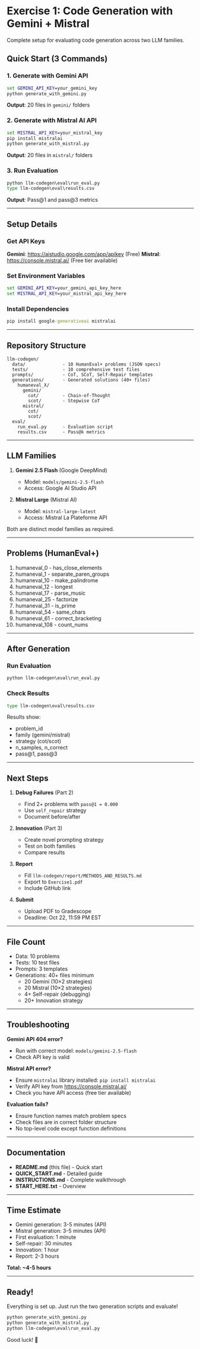 # Exercise 1: Code Generation with Gemini + Mistral

Complete setup for evaluating code generation across two LLM families.

## Quick Start (3 Commands)

### 1. Generate with Gemini API
```cmd
set GEMINI_API_KEY=your_gemini_key
python generate_with_gemini.py
```
**Output**: 20 files in `gemini/` folders

### 2. Generate with Mistral AI API
```cmd
set MISTRAL_API_KEY=your_mistral_key
pip install mistralai
python generate_with_mistral.py
```
**Output**: 20 files in `mistral/` folders

### 3. Run Evaluation
```cmd
python llm-codegen\eval\run_eval.py
type llm-codegen\eval\results.csv
```
**Output**: Pass@1 and pass@3 metrics

---

## Setup Details

### Get API Keys

**Gemini**: https://aistudio.google.com/app/apikey (Free)
**Mistral**: https://console.mistral.ai/ (Free tier available)

### Set Environment Variables
```cmd
set GEMINI_API_KEY=your_gemini_api_key_here
set MISTRAL_API_KEY=your_mistral_api_key_here
```

### Install Dependencies
```cmd
pip install google-generativeai mistralai
```

---

## Repository Structure

```
llm-codegen/
  data/              - 10 HumanEval+ problems (JSON specs)
  tests/             - 10 comprehensive test files
  prompts/           - CoT, SCoT, Self-Repair templates
  generations/       - Generated solutions (40+ files)
    humaneval_X/
      gemini/
        cot/         - Chain-of-Thought
        scot/        - Stepwise CoT
      mistral/
        cot/
        scot/
  eval/
    run_eval.py      - Evaluation script
    results.csv      - Pass@k metrics
```

---

## LLM Families

1. **Gemini 2.5 Flash** (Google DeepMind)
   - Model: `models/gemini-2.5-flash`
   - Access: Google AI Studio API

2. **Mistral Large** (Mistral AI)
   - Model: `mistral-large-latest`
   - Access: Mistral La Plateforme API

Both are distinct model families as required.

---

## Problems (HumanEval+)

1. humaneval_0 - has_close_elements
2. humaneval_1 - separate_paren_groups
3. humaneval_10 - make_palindrome
4. humaneval_12 - longest
5. humaneval_17 - parse_music
6. humaneval_25 - factorize
7. humaneval_31 - is_prime
8. humaneval_54 - same_chars
9. humaneval_61 - correct_bracketing
10. humaneval_108 - count_nums

---

## After Generation

### Run Evaluation
```cmd
python llm-codegen\eval\run_eval.py
```

### Check Results
```cmd
type llm-codegen\eval\results.csv
```

Results show:
- problem_id
- family (gemini/mistral)
- strategy (cot/scot)
- n_samples, n_correct
- pass@1, pass@3

---

## Next Steps

1. **Debug Failures** (Part 2)
   - Find 2+ problems with `pass@1 = 0.000`
   - Use `self_repair` strategy
   - Document before/after

2. **Innovation** (Part 3)
   - Create novel prompting strategy
   - Test on both families
   - Compare results

3. **Report** 
   - Fill `llm-codegen/report/METHODS_AND_RESULTS.md`
   - Export to `Exercise1.pdf`
   - Include GitHub link

4. **Submit**
   - Upload PDF to Gradescope
   - Deadline: Oct 22, 11:59 PM EST

---

## File Count

- Data: 10 problems
- Tests: 10 test files
- Prompts: 3 templates
- Generations: 40+ files minimum
  - 20 Gemini (10×2 strategies)
  - 20 Mistral (10×2 strategies)
  - 4+ Self-repair (debugging)
  - 20+ Innovation strategy

---

## Troubleshooting

**Gemini API 404 error?**
- Run with correct model: `models/gemini-2.5-flash`
- Check API key is valid

**Mistral API error?**
- Ensure `mistralai` library installed: `pip install mistralai`
- Verify API key from https://console.mistral.ai/
- Check you have API access (free tier available)

**Evaluation fails?**
- Ensure function names match problem specs
- Check files are in correct folder structure
- No top-level code except function definitions

---

## Documentation

- **README.md** (this file) - Quick start
- **QUICK_START.md** - Detailed guide
- **INSTRUCTIONS.md** - Complete walkthrough
- **START_HERE.txt** - Overview

---

## Time Estimate

- Gemini generation: 3-5 minutes (API)
- Mistral generation: 3-5 minutes (API)
- First evaluation: 1 minute
- Self-repair: 30 minutes
- Innovation: 1 hour
- Report: 2-3 hours

**Total: ~4-5 hours**

---

## Ready!

Everything is set up. Just run the two generation scripts and evaluate!

```cmd
python generate_with_gemini.py
python generate_with_mistral.py
python llm-codegen\eval\run_eval.py
```

Good luck! 🚀

